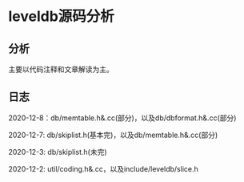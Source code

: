 # leveldb源码分析

## 分析

主要以代码注释和文章解读为主。

## 日志

2020-12-8：db/memtable.h&.cc(部分)，以及db/dbformat.h&.cc(部分)

2020-12-7: db/skiplist.h(基本完)，以及db/memtable.h&.cc(部分)

2020-12-3: db/skiplist.h(未完)

2020-12-2: util/coding.h&.cc，以及include/leveldb/slice.h
